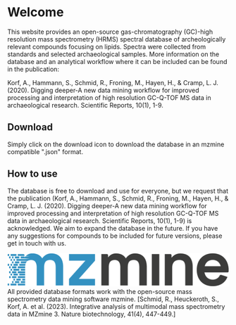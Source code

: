 # Welcome

This website provides an open-source gas-chromatography (GC)-high resolution mass spectrometry (HRMS) spectral database of archeologically relevant compounds focusing on lipids. Spectra were collected from standards and selected archaeological samples. More information on the database and an analytical workflow where it can be included can be found in the publication:

Korf, A., Hammann, S., Schmid, R., Froning, M., Hayen, H., & Cramp, L. J. (2020). Digging deeper-A new data mining workflow for improved processing and interpretation of high resolution GC-Q-TOF MS data in archaeological research. Scientific Reports, 10(1), 1-9.

## Download

Simply click on the download icon to download the database in an mzmine compatible ".json" format.

## How to use

The database is free to download and use for everyone, but we request that the publication (Korf, A., Hammann, S., Schmid, R., Froning, M., Hayen, H., & Cramp, L. J. (2020). Digging deeper-A new data mining workflow for improved processing and interpretation of high resolution GC-Q-TOF MS data in archaeological research. Scientific Reports, 10(1), 1-9) is acknowledged. We aim to expand the database in the future. If you have any suggestions for compounds to be included for future versions, please get in touch with us.

![mzmine](https://raw.githubusercontent.com/gc-hrms-spectra/gc-hrms-spectra.github.io/master/src/images/logo_mzmine.png)
All provided database formats work with the open-source mass spectrometry data mining software mzmine. [Schmid, R., Heuckeroth, S., Korf, A. et al. (2023). Integrative analysis of multimodal mass spectrometry data in MZmine 3. Nature biotechnology, 41(4), 447-449.]

